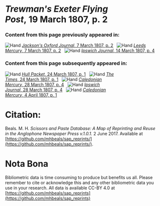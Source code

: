 # *Trewman's Exeter Flying Post*, 19 March 1807, p. 2  
  
### Content from this page previously appeared in:  
![Hand](http://scissorsandpaste.net/wp-content/uploads/2017/06/smallhandpointer.png) [*Jackson's Oxford Journal*, 7 March 1807, p. 2](https://mhbeals.github.io/sap_html/Jackson's-Oxford-Journal/Jackson's-Oxford-Journal-7-March-1807-p-2)  
![Hand](http://scissorsandpaste.net/wp-content/uploads/2017/06/smallhandpointer.png) [*Leeds Mercury*, 7 March 1807, p. 2](https://mhbeals.github.io/sap_html/Leeds-Mercury/Leeds-Mercury-7-March-1807-p-2)  
![Hand](http://scissorsandpaste.net/wp-content/uploads/2017/06/smallhandpointer.png) [*Ipswich Journal*, 14 March 1807, p. 4](https://mhbeals.github.io/sap_html/Ipswich-Journal/Ipswich-Journal-14-March-1807-p-4)  
  
### Content from this page subsequently appeared in:  
![Hand](http://scissorsandpaste.net/wp-content/uploads/2017/06/smallhandpointer.png) [*Hull Packet*, 24 March 1807, p. 1](https://mhbeals.github.io/sap_html/Hull-Packet/Hull-Packet-24-March-1807-p-1)  
![Hand](http://scissorsandpaste.net/wp-content/uploads/2017/06/smallhandpointer.png) [*The Times*, 24 March 1807, p. 1](https://mhbeals.github.io/sap_html/The-Times/The-Times-24-March-1807-p-1)  
![Hand](http://scissorsandpaste.net/wp-content/uploads/2017/06/smallhandpointer.png) [*Caledonian Mercury*, 28 March 1807, p. 4](https://mhbeals.github.io/sap_html/Caledonian-Mercury/Caledonian-Mercury-28-March-1807-p-4)  
![Hand](http://scissorsandpaste.net/wp-content/uploads/2017/06/smallhandpointer.png) [*Ipswich Journal*, 28 March 1807, p. 4](https://mhbeals.github.io/sap_html/Ipswich-Journal/Ipswich-Journal-28-March-1807-p-4)  
![Hand](http://scissorsandpaste.net/wp-content/uploads/2017/06/smallhandpointer.png) [*Caledonian Mercury*, 4 April 1807, p. 1](https://mhbeals.github.io/sap_html/Caledonian-Mercury/Caledonian-Mercury-4-April-1807-p-1)  


# Citation: 

Beals. M. H. *Scissors and Paste Database: A Map of Reprinting and Reuse in the Anglophone Newspaper Press v.1.0.1.* 2 June 2017. Available at [https://github.com/mhbeals/sap_reprints/](https://github.com/mhbeals/sap_reprints/). 

# Nota Bona

Bibliometric data is time consuming to produce but benefits us all. Please remember to cite or acknowledge this and any other bibliometric data you use in your research. All data is available CC-BY 4.0 at [https://github.com/mhbeals/sap_reprints](https://github.com/mhbeals/sap_reprints)